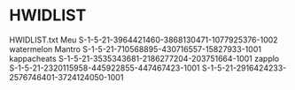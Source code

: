 # HWIDLIST
HWIDLIST.txt
Meu S-1-5-21-3964421460-3868130471-1077925376-1002
watermelon 
Mantro S-1-5-21-710568895-430716557-15827933-1001
kappacheats S-1-5-21-3535343681-2186277204-203751664-1001
zapplo S-1-5-21-2320115958-445922855-447467423-1001
S-1-5-21-2916424233-2576746401-3724124050-1001

